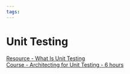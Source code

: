 ```yaml
---
tags:
---
```


# Unit Testing

[Resource - What Is Unit Testing](https://www.lambdatest.com/learning-hub/unit-testing)  
[Course - Architecting for Unit Testing - 6 hours](https://dewccorporate.sharepoint.com/sites/octo/Shared%20Documents/Forms/AllItems.aspx?id=%2Fsites%2Focto%2FShared%20Documents%2FProfessional%20Development%2FCourse%20Material%2FArchitecting%20for%20Unit%20Testing%20%2D%20Course%206h%20videos&p=true&ga=1)
